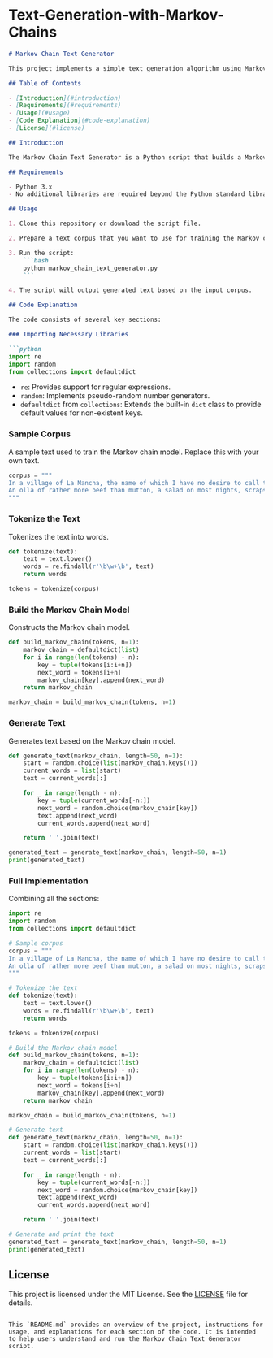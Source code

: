 # Text-Generation-with-Markov-Chains




```markdown
# Markov Chain Text Generator

This project implements a simple text generation algorithm using Markov chains. The algorithm creates a statistical model that predicts the probability of a word based on the preceding word(s), and uses this model to generate text that mimics the style of the input corpus.

## Table of Contents

- [Introduction](#introduction)
- [Requirements](#requirements)
- [Usage](#usage)
- [Code Explanation](#code-explanation)
- [License](#license)

## Introduction

The Markov Chain Text Generator is a Python script that builds a Markov chain model from a given text corpus and generates new text based on this model. This project serves as an example of how Markov chains can be used for text generation and can be a starting point for more advanced text generation projects.

## Requirements

- Python 3.x
- No additional libraries are required beyond the Python standard library.

## Usage

1. Clone this repository or download the script file.

2. Prepare a text corpus that you want to use for training the Markov chain model. You can replace the sample corpus in the script with your own text.

3. Run the script:
    ```bash
    python markov_chain_text_generator.py
    ```

4. The script will output generated text based on the input corpus.

## Code Explanation

The code consists of several key sections:

### Importing Necessary Libraries

```python
import re
import random
from collections import defaultdict
```

- `re`: Provides support for regular expressions.
- `random`: Implements pseudo-random number generators.
- `defaultdict` from `collections`: Extends the built-in `dict` class to provide default values for non-existent keys.

### Sample Corpus

A sample text used to train the Markov chain model. Replace this with your own text.

```python
corpus = """
In a village of La Mancha, the name of which I have no desire to call to mind, there lived not long since one of those gentlemen that keep a lance in the lance-rack, an old buckler, a lean hack, and a greyhound for coursing.
An olla of rather more beef than mutton, a salad on most nights, scraps on Saturdays, lentils on Fridays, and a pigeon or so extra on Sundays, made away with three-quarters of his income.
"""
```

### Tokenize the Text

Tokenizes the text into words.

```python
def tokenize(text):
    text = text.lower()
    words = re.findall(r'\b\w+\b', text)
    return words

tokens = tokenize(corpus)
```

### Build the Markov Chain Model

Constructs the Markov chain model.

```python
def build_markov_chain(tokens, n=1):
    markov_chain = defaultdict(list)
    for i in range(len(tokens) - n):
        key = tuple(tokens[i:i+n])
        next_word = tokens[i+n]
        markov_chain[key].append(next_word)
    return markov_chain

markov_chain = build_markov_chain(tokens, n=1)
```

### Generate Text

Generates text based on the Markov chain model.

```python
def generate_text(markov_chain, length=50, n=1):
    start = random.choice(list(markov_chain.keys()))
    current_words = list(start)
    text = current_words[:]

    for _ in range(length - n):
        key = tuple(current_words[-n:])
        next_word = random.choice(markov_chain[key])
        text.append(next_word)
        current_words.append(next_word)

    return ' '.join(text)

generated_text = generate_text(markov_chain, length=50, n=1)
print(generated_text)
```

### Full Implementation

Combining all the sections:

```python
import re
import random
from collections import defaultdict

# Sample corpus
corpus = """
In a village of La Mancha, the name of which I have no desire to call to mind, there lived not long since one of those gentlemen that keep a lance in the lance-rack, an old buckler, a lean hack, and a greyhound for coursing.
An olla of rather more beef than mutton, a salad on most nights, scraps on Saturdays, lentils on Fridays, and a pigeon or so extra on Sundays, made away with three-quarters of his income.
"""

# Tokenize the text
def tokenize(text):
    text = text.lower()
    words = re.findall(r'\b\w+\b', text)
    return words

tokens = tokenize(corpus)

# Build the Markov chain model
def build_markov_chain(tokens, n=1):
    markov_chain = defaultdict(list)
    for i in range(len(tokens) - n):
        key = tuple(tokens[i:i+n])
        next_word = tokens[i+n]
        markov_chain[key].append(next_word)
    return markov_chain

markov_chain = build_markov_chain(tokens, n=1)

# Generate text
def generate_text(markov_chain, length=50, n=1):
    start = random.choice(list(markov_chain.keys()))
    current_words = list(start)
    text = current_words[:]

    for _ in range(length - n):
        key = tuple(current_words[-n:])
        next_word = random.choice(markov_chain[key])
        text.append(next_word)
        current_words.append(next_word)

    return ' '.join(text)

# Generate and print the text
generated_text = generate_text(markov_chain, length=50, n=1)
print(generated_text)
```

## License

This project is licensed under the MIT License. See the [LICENSE](LICENSE) file for details.
```

This `README.md` provides an overview of the project, instructions for usage, and explanations for each section of the code. It is intended to help users understand and run the Markov Chain Text Generator script.
